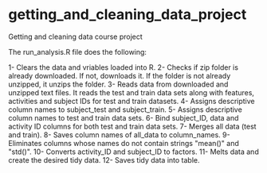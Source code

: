 # getting_and_cleaning_data_project
Getting and cleaning data course project

The run_analysis.R file does the following:


1- Clears the data and vriables loaded into R.
2- Checks if zip folder is already downloaded. If not, downloads it. If the folder is not already unzipped, it unzips the folder.
3- Reads data from downloaded and unzipped text files. It reads the test and train data sets along with features, activities and        subject IDs for test and train datasets. 
4- Assigns descriptive column names to subject_test and subject_train.
5- Assigns descriptive column names to test and train data sets.
6- Bind subject_ID, data and activity ID columns for both test and train data sets.
7- Merges all data (test and train).
8- Saves column names of all_data to column_names.
9- Eliminates columns whose names do not contain strings "mean()" and "std()".
10- Converts activity_ID and subject_ID to factors.
11- Melts data and create the desired tidy data.
12- Saves tidy data into table.
